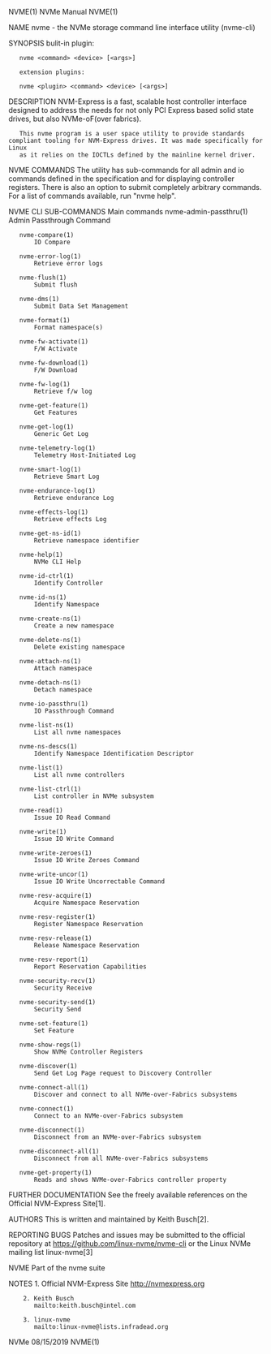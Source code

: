 NVME(1)                                                             NVMe Manual                                                            NVME(1)

NAME
       nvme - the NVMe storage command line interface utility (nvme-cli)

SYNOPSIS
       bulit-in plugin:

       nvme <command> <device> [<args>]

       extension plugins:

       nvme <plugin> <command> <device> [<args>]

DESCRIPTION
       NVM-Express is a fast, scalable host controller interface designed to address the needs for not only PCI Express based solid state drives,
       but also NVMe-oF(over fabrics).

       This nvme program is a user space utility to provide standards compliant tooling for NVM-Express drives. It was made specifically for Linux
       as it relies on the IOCTLs defined by the mainline kernel driver.

NVME COMMANDS
       The utility has sub-commands for all admin and io commands defined in the specification and for displaying controller registers. There is
       also an option to submit completely arbitrary commands. For a list of commands available, run "nvme help".

NVME CLI SUB-COMMANDS
   Main commands
       nvme-admin-passthru(1)
           Admin Passthrough Command

       nvme-compare(1)
           IO Compare

       nvme-error-log(1)
           Retrieve error logs

       nvme-flush(1)
           Submit flush

       nvme-dms(1)
           Submit Data Set Management

       nvme-format(1)
           Format namespace(s)

       nvme-fw-activate(1)
           F/W Activate

       nvme-fw-download(1)
           F/W Download

       nvme-fw-log(1)
           Retrieve f/w log

       nvme-get-feature(1)
           Get Features

       nvme-get-log(1)
           Generic Get Log

       nvme-telemetry-log(1)
           Telemetry Host-Initiated Log

       nvme-smart-log(1)
           Retrieve Smart Log

       nvme-endurance-log(1)
           Retrieve endurance Log

       nvme-effects-log(1)
           Retrieve effects Log

       nvme-get-ns-id(1)
           Retrieve namespace identifier

       nvme-help(1)
           NVMe CLI Help

       nvme-id-ctrl(1)
           Identify Controller

       nvme-id-ns(1)
           Identify Namespace

       nvme-create-ns(1)
           Create a new namespace

       nvme-delete-ns(1)
           Delete existing namespace

       nvme-attach-ns(1)
           Attach namespace

       nvme-detach-ns(1)
           Detach namespace

       nvme-io-passthru(1)
           IO Passthrough Command

       nvme-list-ns(1)
           List all nvme namespaces

       nvme-ns-descs(1)
           Identify Namespace Identification Descriptor

       nvme-list(1)
           List all nvme controllers

       nvme-list-ctrl(1)
           List controller in NVMe subsystem

       nvme-read(1)
           Issue IO Read Command

       nvme-write(1)
           Issue IO Write Command

       nvme-write-zeroes(1)
           Issue IO Write Zeroes Command

       nvme-write-uncor(1)
           Issue IO Write Uncorrectable Command

       nvme-resv-acquire(1)
           Acquire Namespace Reservation

       nvme-resv-register(1)
           Register Namespace Reservation

       nvme-resv-release(1)
           Release Namespace Reservation

       nvme-resv-report(1)
           Report Reservation Capabilities

       nvme-security-recv(1)
           Security Receive

       nvme-security-send(1)
           Security Send

       nvme-set-feature(1)
           Set Feature

       nvme-show-regs(1)
           Show NVMe Controller Registers

       nvme-discover(1)
           Send Get Log Page request to Discovery Controller

       nvme-connect-all(1)
           Discover and connect to all NVMe-over-Fabrics subsystems

       nvme-connect(1)
           Connect to an NVMe-over-Fabrics subsystem

       nvme-disconnect(1)
           Disconnect from an NVMe-over-Fabrics subsystem

       nvme-disconnect-all(1)
           Disconnect from all NVMe-over-Fabrics subsystems

       nvme-get-property(1)
           Reads and shows NVMe-over-Fabrics controller property

FURTHER DOCUMENTATION
       See the freely available references on the Official NVM-Express Site[1].

AUTHORS
       This is written and maintained by Keith Busch[2].

REPORTING BUGS
       Patches and issues may be submitted to the official repository at https://github.com/linux-nvme/nvme-cli or the Linux NVMe mailing list
       linux-nvme[3]

NVME
       Part of the nvme suite

NOTES
        1. Official NVM-Express Site
           http://nvmexpress.org

        2. Keith Busch
           mailto:keith.busch@intel.com

        3. linux-nvme
           mailto:linux-nvme@lists.infradead.org

NVMe                                                                08/15/2019                                                             NVME(1)
